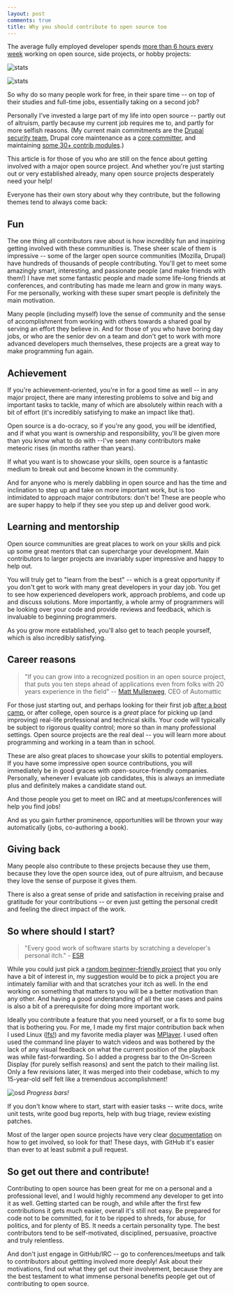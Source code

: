 ```yaml
---
layout: post
comments: true
title: Why you should contribute to open source too
---
```

The average fully employed developer spends [more than 6 hours every week](http://stackoverflow.com/research/developer-survey-2015) working on open source, side projects, or hobby projects:

![stats](/assets/image1.png)

![stats](/assets/image2.png)

So why do so many people work for free, in their spare time -- on top of their studies and full-time jobs, essentially taking on a second job?

Personally I've invested a large part of my life into open source -- partly out of altruism, partly because my current job requires me to, and partly for more selfish reasons. (My current main commitments are the [Drupal security team](https://security.drupal.org/team-members), Drupal core maintenance as a [core committer](https://api.drupal.org/api/drupal/core%21MAINTAINERS.txt/8.2.x), and maintaining [some 30+ contrib modules](https://www.drupal.org/u/stefanr-0).)

This article is for those of you who are still on the fence about getting involved with a major open source project. And whether you're just starting out or very established already, many open source projects desperately need your help!

Everyone has their own story about why they contribute, but the following themes tend to always come back:

Fun
---

The one thing all contributors rave about is how incredibly fun and inspiring getting involved with these communities is. These sheer scale of them is impressive -- some of the larger open source communities (Mozilla, Drupal) have hundreds of thousands of people contributing. You'll get to meet some amazingly smart, interesting, and passionate people (and make friends with them!) I have met some fantastic people and made some life-long friends at conferences, and contributing has made me learn and grow in many ways. For me personally, working with these super smart people is definitely the main motivation.

Many people (including myself) love the sense of community and the sense of accomplishment from working with others towards a shared goal by serving an effort they believe in. And for those of you who have boring day jobs, or who are the senior dev on a team and don't get to work with more advanced developers much themselves, these projects are a great way to make programming fun again.

Achievement
-----------

If you're achievement-oriented, you're in for a good time as well -- in any major project, there are many interesting problems to solve and big and important tasks to tackle, many of which are absolutely within reach with a bit of effort (it's incredibly satisfying to make an impact like that).

Open source is a do-ocracy, so if you're any good, you *will* be identified, and if what you want is ownership and responsibility, you'll be given more than you know what to do with --I've seen many contributors make meteoric rises (in months rather than years).

If what you want is to showcase your skills, open source is a fantastic medium to break out and become known in the community.

And for anyone who is merely dabbling in open source and has the time and inclination to step up and take on more important work, but is too intimidated to approach major contributors: don't be! These are people who are super happy to help if they see you step up and deliver good work.

Learning and mentorship
-----------------------

Open source communities are great places to work on your skills and pick up some great mentors that can supercharge your development. Main contributors to larger projects are invariably super impressive and happy to help out.

You will truly get to "learn from the best" -- which is a great opportunity if you don't get to work with many great developers in your day job. You get to see how experienced developers work, approach problems, and code up and discuss solutions. More importantly, a whole army of programmers will be looking over your code and provide reviews and feedback, which is invaluable to beginning programmers.

As you grow more established, you'll also get to teach people yourself, which is also incredibly satisfying.

Career reasons
--------------

> "If you can grow into a recognized position in an open source project, that puts you ten steps ahead of applications even from folks with 20 years experience in the field" -- [Matt Mullenweg](https://ma.tt/2016/02/getting-a-job-after-coding-bootcamp/), CEO of Automattic

For those just starting out, and perhaps looking for their first job [after a boot camp](https://ma.tt/2016/02/getting-a-job-after-coding-bootcamp/), or after college, open source is a *great* place for picking up (and improving) real-life professional and technical skills. Your code will typically be subject to rigorous quality control; more so than in many professional settings. Open source projects are the real deal -- you will learn more about programming and working in a team than in school.

These are also great places to showcase your skills to potential employers. If you have some impressive open source contributions, you will immediately be in good graces with open-source-friendly companies. Personally, whenever I evaluate job candidates, this is always an immediate plus and definitely makes a candidate stand out.

And those people you get to meet on IRC and at meetups/conferences will help you find jobs!

And as you gain further prominence, opportunities will be thrown your way automatically (jobs, co-authoring a book).

Giving back
-----------

Many people also contribute to these projects because they use them, because they love the open source idea, out of pure altruism, and because they love the sense of purpose it gives them.

There is also a great sense of pride and satisfaction in receiving praise and gratitude for your contributions -- or even just getting the personal credit and feeling the direct impact of the work.

So where should I start?
------------------------

> "Every good work of software starts by scratching a developer's personal itch." - [ESR](http://www.catb.org/esr/writings/homesteading/cathedral-bazaar/ar01s02.html)

While you could just pick a [random beginner-friendly project](https://openhatch.org/) that you only have a bit of interest in, my suggestion would be to pick a project you are intimately familiar with and that scratches your itch as well. In the end working on something that matters to you will be a better motivation than any other. And having a good understanding of all the use cases and pains is also a bit of a prerequisite for doing more important work.

Ideally you contribute a feature that you need yourself, or a fix to some bug that is bothering you. For me, I made my first major contribution back when I used Linux ([lfs!](http://linuxfromscratch.org/)) and my favorite media player was [MPlayer](http://www.mplayerhq.hu/). I used often used the command line player to watch videos and was bothered by the lack of any visual feedback on what the current position of the playback was while fast-forwarding. So I added a progress bar to the On-Screen Display (for purely selfish reasons) and sent the patch to their mailing list. Only a few revisions later, it was merged into their codebase, which to my 15-year-old self felt like a tremendous accomplishment!

![osd](/assets/osd.png)
*Progress bars!*

If you don't know where to start, start with easier tasks -- write docs, write unit tests, write good bug reports, help with bug triage, review existing patches.

Most of the larger open source projects have very clear [documentation](https://contribute.jquery.org/open-source/) on how to get involved, so look for that! These days, with GitHub it's easier than ever to at least submit a pull request.

So get out there and contribute!
--------------------------------

Contributing to open source has been great for me on a personal and a professional level, and I would highly recommend any developer to get into it as well. Getting started can be rough, and while after the first few contributions it gets much easier, overall it's still not easy. Be prepared for code not to be committed, for it to be ripped to shreds, for abuse, for politics, and for plenty of BS. It needs a certain personality type. The best contributors tend to be self-motivated, disciplined, persuasive, proactive and truly relentless.

And don't just engage in GitHub/IRC -- go to conferences/meetups and talk to contributors about gettting involved more deeply! Ask about their motivations, find out what they get out their involvement, because they are the best testament to what immense personal benefits people get out of contributing to open source.
